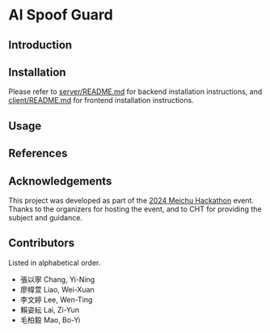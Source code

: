 # AI Spoof Guard

## Introduction

<!-- TODO Have a brief introduction to the project -->

## Installation

Please refer to [server/README.md](server/README.md) for backend installation instructions, and [client/README.md](client/README.md) for frontend installation instructions.

## Usage

<!-- TODO How to use this project? -->

## References

<!-- TODO What models, libraries, and other resources were used in this project? -->

## Acknowledgements

This project was developed as part of the [2024 Meichu Hackathon](https://meichuhackathon.org/2024/) event. Thanks to the organizers for hosting the event, and to CHT for providing the subject and guidance.

## Contributors

Listed in alphabetical order.

- 張以寧 Chang, Yi-Ning
- 廖幃萱 Liao, Wei-Xuan
- 李文婷 Lee, Wen-Ting
- 賴姿紜 Lai, Zi-Yun
- 毛柏毅 Mao, Bo-Yi
